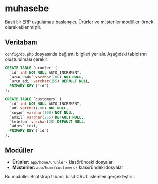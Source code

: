 # muhasebe

Basit bir ERP uygulaması başlangıcı. Ürünler ve müşteriler modülleri örnek olarak eklenmiştir.

## Veritabanı

`config/db.php` dosyasında bağlantı bilgileri yer alır. Aşağıdaki tabloların oluşturulması gerekir:

```sql
CREATE TABLE `urunler` (
  `id` int NOT NULL AUTO_INCREMENT,
  `urun_kodu` varchar(100) NOT NULL,
  `urun_adi` varchar(255) DEFAULT NULL,
  PRIMARY KEY (`id`)
);

CREATE TABLE `customers` (
  `id` int NOT NULL AUTO_INCREMENT,
  `ad` varchar(100) NOT NULL,
  `soyad` varchar(100) NOT NULL,
  `email` varchar(255) DEFAULT NULL,
  `telefon` varchar(20) DEFAULT NULL,
  `adres` text,
  PRIMARY KEY (`id`)
);
```

## Modüller

- **Ürünler:** `app/home/urunler/` klasöründeki dosyalar.
- **Müşteriler:** `app/home/customers/` klasöründeki dosyalar.

Bu modüller Bootstrap tabanlı basit CRUD işlemleri gerçekleştirir.
